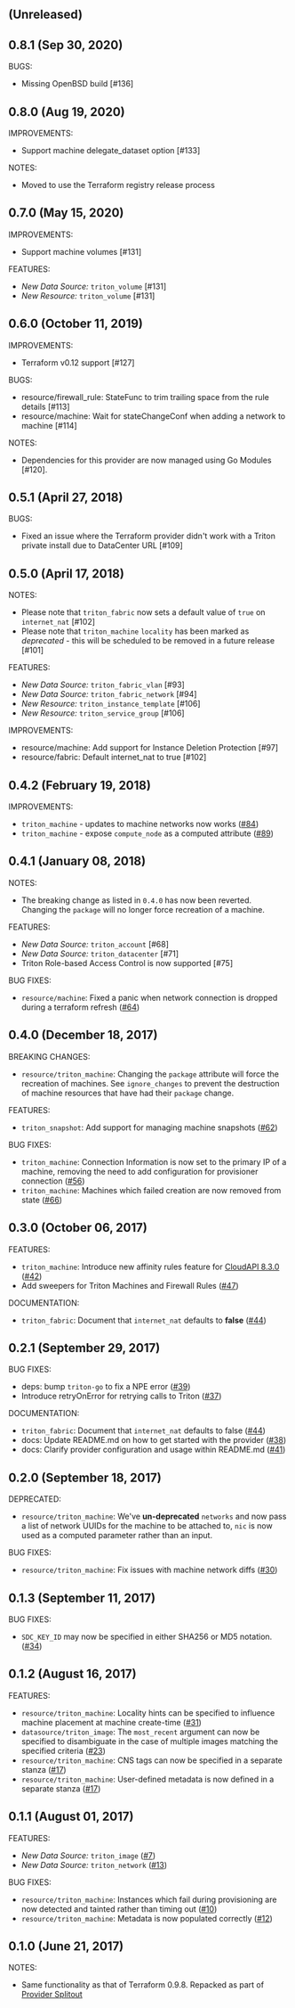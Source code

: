## (Unreleased)

## 0.8.1 (Sep 30, 2020)

BUGS:

* Missing OpenBSD build [#136]

## 0.8.0 (Aug 19, 2020)

IMPROVEMENTS:

* Support machine delegate_dataset option [#133]

NOTES:

* Moved to use the Terraform registry release process

## 0.7.0 (May 15, 2020)

IMPROVEMENTS:

* Support machine volumes [#131]

FEATURES:

* *New Data Source:* `triton_volume` [#131]
* *New Resource:* `triton_volume` [#131]

## 0.6.0 (October 11, 2019)

IMPROVEMENTS:

* Terraform v0.12 support [#127]

BUGS:

* resource/firewall_rule: StateFunc to trim trailing space from the rule details [#113]
* resource/machine: Wait for stateChangeConf when adding a network to machine [#114]

NOTES:

* Dependencies for this provider are now managed using Go Modules [#120].

## 0.5.1 (April 27, 2018)

BUGS:

* Fixed an issue where the Terraform provider didn't work with a Triton private install due to DataCenter URL [#109]

## 0.5.0 (April 17, 2018)

NOTES:

* Please note that `triton_fabric` now sets a default value of `true` on `internet_nat` [#102]
* Please note that `triton_machine` `locality` has been marked as *deprecated* - this will be scheduled to be removed in a future release [#101]

FEATURES:

* *New Data Source:* `triton_fabric_vlan` [#93]
* *New Data Source:* `triton_fabric_network` [#94]
* *New Resource:* `triton_instance_template` [#106]
* *New Resource:* `triton_service_group` [#106]

IMPROVEMENTS:

* resource/machine: Add support for Instance Deletion Protection [#97]
* resource/fabric: Default internet_nat to true [#102]

## 0.4.2 (February 19, 2018)

IMPROVEMENTS:

* `triton_machine` - updates to machine networks now works ([#84](https://github.com/joyent/terraform-provider-triton/issues/84))
* `triton_machine` - expose `compute_node` as a computed attribute ([#89](https://github.com/joyent/terraform-provider-triton/issues/89))

## 0.4.1 (January 08, 2018)

NOTES:

* The breaking change as listed in `0.4.0` has now been reverted. Changing the `package` will no longer force recreation of a machine.

FEATURES:

* *New Data Source:* `triton_account` [#68]
* *New Data Source:* `triton_datacenter` [#71]
* Triton Role-based Access Control is now supported [#75]

BUG FIXES:

* `resource/machine`: Fixed a panic when network connection is dropped during a terraform refresh ([#64](https://github.com/joyent/terraform-provider-triton/issues/64))

## 0.4.0 (December 18, 2017)

BREAKING CHANGES:

* `resource/triton_machine`: Changing the `package` attribute will force the recreation of machines.  See `ignore_changes` to prevent the destruction of machine resources that have had their `package` change.

FEATURES:

- `triton_snapshot`: Add support for managing machine snapshots ([#62](https://github.com/joyent/terraform-provider-triton/issues/62))

BUG FIXES:

- `triton_machine`: Connection Information is now set to the primary IP of a machine, removing the need to add configuration for provisioner connection ([#56](https://github.com/joyent/terraform-provider-triton/issues/56))
- `triton_machine`: Machines which failed creation are now removed from state ([#66](https://github.com/joyent/terraform-provider-triton/issues/66))

## 0.3.0 (October 06, 2017)

FEATURES:

- `triton_machine`: Introduce new affinity rules feature for [CloudAPI 8.3.0](https://apidocs.joyent.com/cloudapi/#830) ([#42](https://github.com/joyent/terraform-provider-triton/pull/42))
- Add sweepers for Triton Machines and Firewall Rules ([#47](https://github.com/joyent/terraform-provider-triton/pull/47))

DOCUMENTATION:

- `triton_fabric`: Document that `internet_nat` defaults to **false** ([#44](https://github.com/joyent/terraform-provider-triton/pull/44))

## 0.2.1 (September 29, 2017)

BUG FIXES:

* deps: bump `triton-go` to fix a NPE error ([#39](https://github.com/joyent/terraform-provider-triton/pull/39))
* Introduce retryOnError for retrying calls to Triton ([#37](https://github.com/joyent/terraform-provider-triton/pull/37))

DOCUMENTATION:

* `triton_fabric`: Document that `internet_nat` defaults to false ([#44](https://github.com/joyent/terraform-provider-triton/pull/44))
* docs: Update README.md on how to get started with the provider ([#38](https://github.com/joyent/terraform-provider-triton/pull/38))
* docs: Clarify provider configuration and usage within README.md ([#41](https://github.com/joyent/terraform-provider-triton/pull/41))

## 0.2.0 (September 18, 2017)

DEPRECATED:

* `resource/triton_machine`: We've **un-deprecated** `networks` and now pass a list of network UUIDs for the machine to be attached to, `nic` is now used as a computed parameter rather than an input.

BUG FIXES:

* `resource/triton_machine`: Fix issues with machine network diffs ([#30](https://github.com/joyent/terraform-provider-triton/issues/30))

## 0.1.3 (September 11, 2017)

BUG FIXES:

* `SDC_KEY_ID` may now be specified in either SHA256 or MD5 notation. ([#34](https://github.com/joyent/terraform-provider-triton/issues/34))

## 0.1.2 (August 16, 2017)

FEATURES:

* `resource/triton_machine`: Locality hints can be specified to influence machine placement at machine create-time ([#31](https://github.com/joyent/terraform-provider-triton/issues/31))
* `datasource/triton_image`: The `most_recent` argument can now be specified to disambiguate in the case of multiple images matching the specified criteria ([#23](https://github.com/joyent/terraform-provider-triton/issues/23))
* `resource/triton_machine`: CNS tags can now be specified in a separate stanza ([#17](https://github.com/joyent/terraform-provider-triton/issues/17))
* `resource/triton_machine`: User-defined metadata is now defined in a separate stanza ([#17](https://github.com/joyent/terraform-provider-triton/issues/17))

## 0.1.1 (August 01, 2017)

FEATURES:

* *New Data Source:* `triton_image` ([#7](https://github.com/joyent/terraform-provider-triton/issues/7))
* *New Data Source:* `triton_network` ([#13](https://github.com/joyent/terraform-provider-triton/issues/13))

BUG FIXES:

* `resource/triton_machine`: Instances which fail during provisioning are now detected and tainted rather than timing out ([#10](https://github.com/joyent/terraform-provider-triton/issues/10))
* `resource/triton_machine`: Metadata is now populated correctly ([#12](https://github.com/joyent/terraform-provider-triton/issues/12))

## 0.1.0 (June 21, 2017)

NOTES:

* Same functionality as that of Terraform 0.9.8. Repacked as part of [Provider Splitout](https://www.hashicorp.com/blog/upcoming-provider-changes-in-terraform-0-10/)
